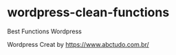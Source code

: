 # wordpress-clean-functions
Best Functions Wordpress

Wordpress Creat by https://www.abctudo.com.br/
